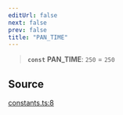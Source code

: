 ```yaml
---
editUrl: false
next: false
prev: false
title: "PAN_TIME"
---
```


> **`const`** **PAN\_TIME**: `250` = `250`

## Source

[constants.ts:8](https://github.com/nodenogg-in/alpha-p2p/blob/eef58d6a6d6a6f76abda4ba5686a340e45c0c40b/packages/infinitykit/src/constants.ts#L8)

